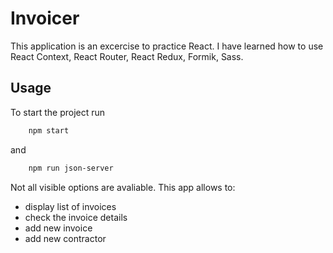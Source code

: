 # Invoicer

This application is an excercise to practice React.
I have learned how to use React Context, React Router, React Redux, Formik, Sass.

## Usage

To start the project run

```bash
    npm start
```

and

```bash
    npm run json-server
```

Not all visible options are avaliable. This app allows to:
 * display list of invoices
 * check the invoice details
 * add new invoice
 * add new contractor
